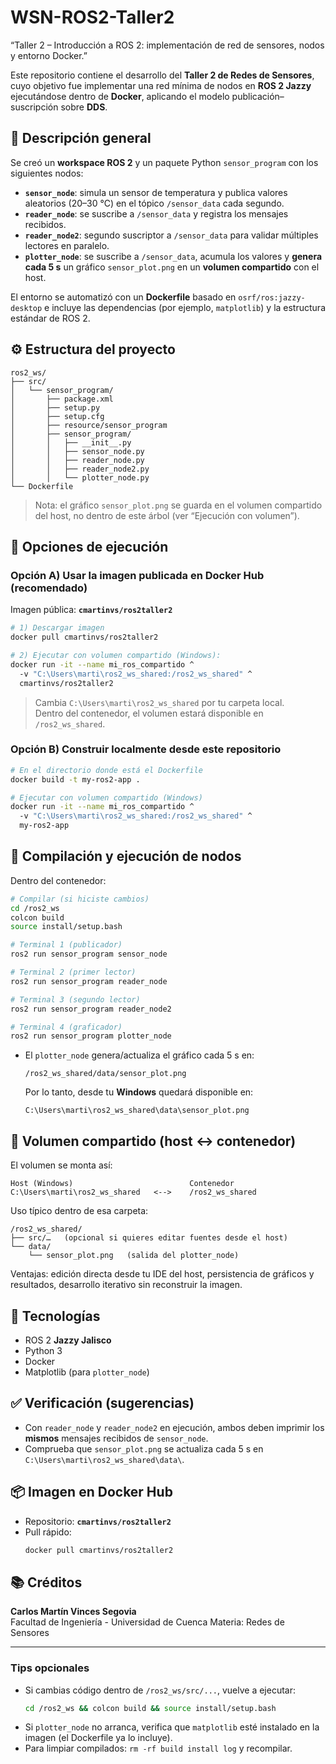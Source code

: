 # WSN-ROS2-Taller2
“Taller 2 – Introducción a ROS 2: implementación de red de sensores, nodos y entorno Docker.”

Este repositorio contiene el desarrollo del **Taller 2 de Redes de Sensores**, cuyo objetivo fue implementar una red mínima de nodos en **ROS 2 Jazzy** ejecutándose dentro de **Docker**, aplicando el modelo publicación–suscripción sobre **DDS**.

## 📘 Descripción general

Se creó un **workspace ROS 2** y un paquete Python `sensor_program` con los siguientes nodos:

- **`sensor_node`**: simula un sensor de temperatura y publica valores aleatorios (20–30 °C) en el tópico `/sensor_data` cada segundo.  
- **`reader_node`**: se suscribe a `/sensor_data` y registra los mensajes recibidos.  
- **`reader_node2`**: segundo suscriptor a `/sensor_data` para validar múltiples lectores en paralelo.  
- **`plotter_node`**: se suscribe a `/sensor_data`, acumula los valores y **genera cada 5 s** un gráfico `sensor_plot.png` en un **volumen compartido** con el host.

El entorno se automatizó con un **Dockerfile** basado en `osrf/ros:jazzy-desktop` e incluye las dependencias (por ejemplo, `matplotlib`) y la estructura estándar de ROS 2.

## ⚙️ Estructura del proyecto

```
ros2_ws/
├── src/
│   └── sensor_program/
│       ├── package.xml
│       ├── setup.py
│       ├── setup.cfg
│       ├── resource/sensor_program
│       ├── sensor_program/
│       │   ├── __init__.py
│       │   ├── sensor_node.py
│       │   ├── reader_node.py
│       │   ├── reader_node2.py
│       │   └── plotter_node.py
└── Dockerfile
```

> Nota: el gráfico `sensor_plot.png` se guarda en el volumen compartido del host, no dentro de este árbol (ver “Ejecución con volumen”).

## 🐳 Opciones de ejecución

### Opción A) Usar la imagen publicada en Docker Hub (recomendado)

Imagen pública: **`cmartinvs/ros2taller2`**

```bash
# 1) Descargar imagen
docker pull cmartinvs/ros2taller2

# 2) Ejecutar con volumen compartido (Windows):
docker run -it --name mi_ros_compartido ^
  -v "C:\Users\marti\ros2_ws_shared:/ros2_ws_shared" ^
  cmartinvs/ros2taller2
```

> Cambia `C:\Users\marti\ros2_ws_shared` por tu carpeta local.  
> Dentro del contenedor, el volumen estará disponible en `/ros2_ws_shared`.

### Opción B) Construir localmente desde este repositorio

```bash
# En el directorio donde está el Dockerfile
docker build -t my-ros2-app .

# Ejecutar con volumen compartido (Windows)
docker run -it --name mi_ros_compartido ^
  -v "C:\Users\marti\ros2_ws_shared:/ros2_ws_shared" ^
  my-ros2-app
```

## 🚀 Compilación y ejecución de nodos

Dentro del contenedor:

```bash
# Compilar (si hiciste cambios)
cd /ros2_ws
colcon build
source install/setup.bash

# Terminal 1 (publicador)
ros2 run sensor_program sensor_node

# Terminal 2 (primer lector)
ros2 run sensor_program reader_node

# Terminal 3 (segundo lector)
ros2 run sensor_program reader_node2

# Terminal 4 (graficador)
ros2 run sensor_program plotter_node
```

- El `plotter_node` genera/actualiza el gráfico cada 5 s en:
  ```
  /ros2_ws_shared/data/sensor_plot.png
  ```
  Por lo tanto, desde tu **Windows** quedará disponible en:
  ```
  C:\Users\marti\ros2_ws_shared\data\sensor_plot.png
  ```

## 🧩 Volumen compartido (host ↔ contenedor)

El volumen se monta así:

```
Host (Windows)                          Contenedor
C:\Users\marti\ros2_ws_shared   <-->    /ros2_ws_shared
```

Uso típico dentro de esa carpeta:

```
/ros2_ws_shared/
├── src/…   (opcional si quieres editar fuentes desde el host)
└── data/
    └── sensor_plot.png   (salida del plotter_node)
```

Ventajas: edición directa desde tu IDE del host, persistencia de gráficos y resultados, desarrollo iterativo sin reconstruir la imagen.

## 🧰 Tecnologías

- ROS 2 **Jazzy Jalisco**
- Python 3
- Docker
- Matplotlib (para `plotter_node`)

## ✅ Verificación (sugerencias)

- Con `reader_node` y `reader_node2` en ejecución, ambos deben imprimir los **mismos** mensajes recibidos de `sensor_node`.  
- Comprueba que `sensor_plot.png` se actualiza cada 5 s en `C:\Users\marti\ros2_ws_shared\data\`.

## 📦 Imagen en Docker Hub

- Repositorio: **`cmartinvs/ros2taller2`**  
- Pull rápido:  
  ```bash
  docker pull cmartinvs/ros2taller2
  ```

## 📚 Créditos

**Carlos Martín Vinces Segovia**  
Facultad de Ingeniería - Universidad de Cuenca
Materia: Redes de Sensores

---

### Tips opcionales

- Si cambias código dentro de `/ros2_ws/src/...`, vuelve a ejecutar:
  ```bash
  cd /ros2_ws && colcon build && source install/setup.bash
  ```
- Si `plotter_node` no arranca, verifica que `matplotlib` esté instalado en la imagen (el Dockerfile ya lo incluye).
- Para limpiar compilados: `rm -rf build install log` y recompilar.

